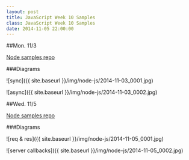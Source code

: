 ```yaml
---
layout: post
title: JavaScript Week 10 Samples
class: JavaScript Week 10 Samples
date: 2014-11-05 22:00:00
---
```


##Mon. 11/3

[Node samples repo](http://github.com/portlandcodeschool/jse-fall14-samples/tree/master/node-js/Nov3-5)


###Diagrams

![sync]({{ site.baseurl }}/img/node-js/2014-11-03_0001.jpg)

![async]({{ site.baseurl }}/img/node-js/2014-11-03_0002.jpg)

##Wed. 11/5

[Node samples repo](http://github.com/portlandcodeschool/jse-fall14-samples/tree/master/node-js/Nov3-5)


###Diagrams

![req & res]({{ site.baseurl }}/img/node-js/2014-11-05_0001.jpg)

![server callbacks]({{ site.baseurl }}/img/node-js/2014-11-05_0002.jpg)
